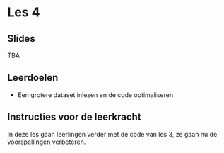 # Les 4

## Slides

TBA

## Leerdoelen

* Een grotere dataset inlezen en de code optimaliseren

## Instructies voor de leerkracht

In deze les gaan leerlingen verder met de code van les 3, ze gaan nu de voorspellingen verbeteren.
